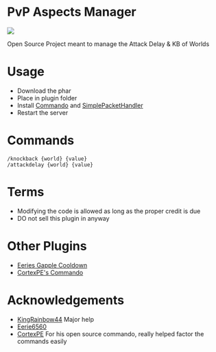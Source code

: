 # PvP Aspects Manager 
[![](https://poggit.pmmp.io/shield.state/PvP_Aspects_Manager)](https://poggit.pmmp.io/p/PvP_Aspects_Manager)

Open Source Project meant to manage the Attack Delay & KB of Worlds
# Usage
- Download the phar
- Place in plugin folder
- Install [Commando](https://github.com/CortexPE/Commando) and [SimplePacketHandler](https://github.com/Muqsit/SimplePacketHandler)
- Restart the server

# Commands
~~~
/knockback {world} {value}
/attackdelay {world} {value}
~~~
# Terms

- Modifying the code is allowed as long as the proper credit is due
- DO not sell this plugin in anyway

# Other Plugins
- [Eeries Gapple Cooldown](https://github.com/Eerie6560/Gapple-CD)
- [CortexPE's Commando](https://github.com/CortexPE/Commando)

# Acknowledgements 
- [KingRainbow44](https://github.com/KingRainbow44) Major help
- [Eerie6560](https://github.com/Eerie6560)
- [CortexPE](https://github.com/CortexPE) For his open source commando, really helped factor the commands easily
